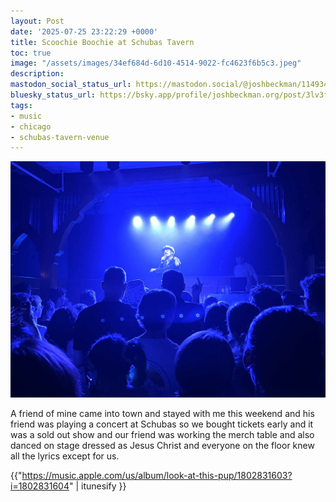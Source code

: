 ```yaml
---
layout: Post
date: '2025-07-25 23:22:29 +0000'
title: Scoochie Boochie at Schubas Tavern
toc: true
image: "/assets/images/34ef684d-6d10-4514-9022-fc4623f6b5c3.jpeg"
description:
mastodon_social_status_url: https://mastodon.social/@joshbeckman/114934931716086287
bluesky_status_url: https://bsky.app/profile/joshbeckman.org/post/3lv3fnws33m2w
tags:
- music
- chicago
- schubas-tavern-venue
---
```



![Scoochie Boochie](/assets/images/34ef684d-6d10-4514-9022-fc4623f6b5c3.jpeg)

A friend of mine came into town and stayed with me this weekend and his friend was playing a concert at Schubas so we bought tickets early and it was a sold out show and our friend was working the merch table and also danced on stage dressed as Jesus Christ and everyone on the floor knew all the lyrics except for us.

{{"https://music.apple.com/us/album/look-at-this-pup/1802831603?i=1802831604" | itunesify }}
